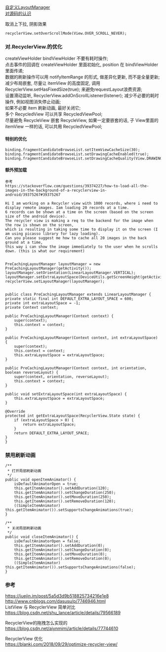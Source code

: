 [自定义LayoutManager](library/layoutmanager.md)   
[对源码的认识](library/recycler_source.md)   

取消上下拉, 阴影效果  
```
recyclerView.setOverScrollMode(View.OVER_SCROLL_NEVER);  
```
### 对.RecyclerView.的优化  
createViewHolder   bindViewHolder 不要有耗时操作;  
点击事件的回调在 createViewHolder 里面初始化, position 在 bindViewHolder 里面传递;  
数据的刷新操作可以用 notifyItemRange 的形式, 做差异化更新, 而不是全量更新;  
减少布局嵌套, 尽量让 itemView 的高度固定, 调用 RecyclerView.setHasFixedSize(true);  来避免requestLayout浪费资源;  
设置滑动监听, RecyclerView.addOnScrollListener(listener); 减少不必要的耗时操作, 例如视图消失停止动画;  
如果不必要 item 刷新动画, 最好关闭它;  
多个 RecycledView 可以共享 RecycledViewPool;  
尽量避免 RecycleView 嵌套 RecycleView, 如果一定要嵌套的话, 子 View里面的 itemView 一样的话, 可以共用 RecycledViewPool;  

#### 特别的优化  
```
binding.fragmentCandidateBrowseList.setItemViewCacheSize(30);
binding.fragmentCandidateBrowseList.setDrawingCacheEnabled(true);
binding.fragmentCandidateBrowseList.setDrawingCacheQuality(View.DRAWING_CACHE_QUALITY_HIGH);
```
#### 额外预加载  
```
参考  
https://stackoverflow.com/questions/39374227/how-to-load-all-the-images-in-the-background-of-a-recyclerview-in-android/39375267#39375267  

Hi I am working on a Recycler view with 1000 records, where i need to display remote images. Iam loading 20 records at a time.    
6 records can be shown at a time on the screen (based on the screen size of the android device).   
The recycler view is making a req to the backend for the image when the row is shown on the screen,    
which is resulting in taking some time to display it on the screen (I am using picasso library for lazy loading).    
Can you please suggest me how to cache all 20 images in the back ground at a time,   
this way i can show the image immediately to the user when he scrolls down. (this is what our requirement)  


PreCachingLayoutManager layoutManager = new  
PreCachingLayoutManager(getActivity());
layoutManager.setOrientation(LinearLayoutManager.VERTICAL);
layoutManager.setExtraLayoutSpace(DeviceUtils.getScreenHeight(getActivity()));
recyclerView.setLayoutManager(layoutManager);


public class PreCachingLayoutManager extends LinearLayoutManager {
private static final int DEFAULT_EXTRA_LAYOUT_SPACE = 600;
private int extraLayoutSpace = -1;
private Context context;

public PreCachingLayoutManager(Context context) {
    super(context);
    this.context = context;
}

public PreCachingLayoutManager(Context context, int extraLayoutSpace) {
    super(context);
    this.context = context;
    this.extraLayoutSpace = extraLayoutSpace;
}

public PreCachingLayoutManager(Context context, int orientation, boolean reverseLayout) {
    super(context, orientation, reverseLayout);
    this.context = context;
}

public void setExtraLayoutSpace(int extraLayoutSpace) {
    this.extraLayoutSpace = extraLayoutSpace;
}

@Override
protected int getExtraLayoutSpace(RecyclerView.State state) {
    if (extraLayoutSpace > 0) {
        return extraLayoutSpace;
    }
    return DEFAULT_EXTRA_LAYOUT_SPACE;
}
}

```
### 禁用刷新动画  
```
/**
 * 打开局部刷新动画
 */
public void openItemAnimator() {
    isDefaultAnimatorOpen = true;
    this.getItemAnimator().setAddDuration(120);
    this.getItemAnimator().setChangeDuration(250);
    this.getItemAnimator().setMoveDuration(250);
    this.getItemAnimator().setRemoveDuration(120);
    ((SimpleItemAnimator) this.getItemAnimator()).setSupportsChangeAnimations(true);
}

/**
 * 关闭局部刷新动画
 */
public void closeItemAnimator() {
    isDefaultAnimatorOpen = false;
    this.getItemAnimator().setAddDuration(0);
    this.getItemAnimator().setChangeDuration(0);
    this.getItemAnimator().setMoveDuration(0);
    this.getItemAnimator().setRemoveDuration(0);
    ((SimpleItemAnimator) this.getItemAnimator()).setSupportsChangeAnimations(false);
}
```  
### 参考  
https://juejin.im/post/5a5d3d9b518825734216e1e8  
http://www.cnblogs.com/dasusu/p/7746946.html  
ListView 与 RecyclerView 简单对比  
https://blog.csdn.net/shu_lance/article/details/79566189  

RecyclerView的拖拽怎么实现的  
https://blog.csdn.net/aiynmimi/article/details/77744610   

RecyclerView 优化  
https://blankj.com/2018/09/29/optimize-recycler-view/  
